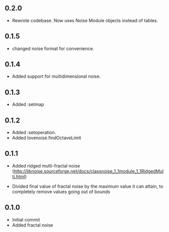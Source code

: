 0.2.0
-----
* Rewrote codebase. Now uses Noise Module objects instead of tables.

0.1.5
-----
* changed noise format for convenience.

0.1.4
-----
* Added support for multidimensional noise.

0.1.3
-----
* Added :setmap

0.1.2
-----

* Added :setoperation.
* Added lovenoise.findOctaveLimit

0.1.1
-----

* Added ridged multi-fractal noise (http://libnoise.sourceforge.net/docs/classnoise_1_1module_1_1RidgedMulti.html)

* Divided final value of fractal noise by the maximum value it can attain, to completely remove values going out of bounds

0.1.0
-----

* Initial commit
* Added fractal noise